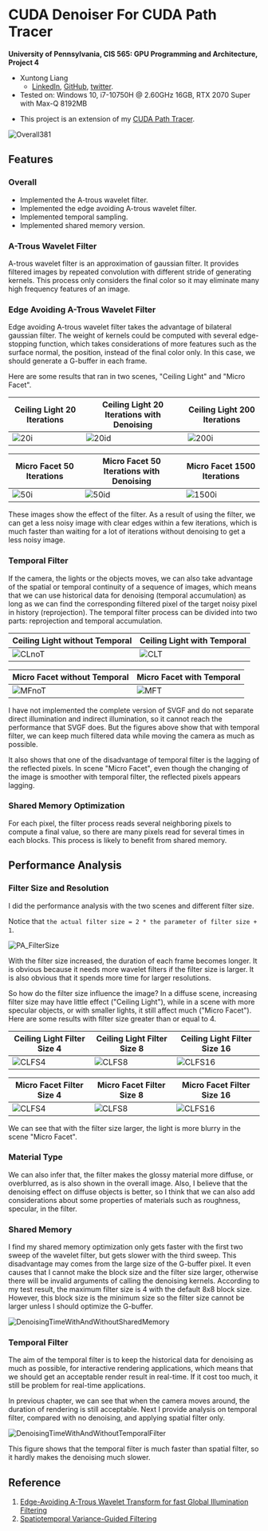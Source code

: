 CUDA Denoiser For CUDA Path Tracer
==================================

**University of Pennsylvania, CIS 565: GPU Programming and Architecture, Project 4**

* Xuntong Liang
  * [LinkedIn](https://www.linkedin.com/in/xuntong-liang-406429181/), [GitHub](https://github.com/PacosLelouch), [twitter](https://twitter.com/XTL90234545).
* Tested on: Windows 10, i7-10750H @ 2.60GHz 16GB, RTX 2070 Super with Max-Q 8192MB



- This project is an extension of my [CUDA Path Tracer](https://github.com/PacosLelouch/Project3-CUDA-Path-Tracer).



![Overall381](img/readme/cornell_garage_kit_ADVPIPE_depth12_denoise1_filterSize4_PP01--CACHE1st--BVH.2021-10-21_13-01-14z.381samp.png)



## Features



### Overall

- Implemented the A-trous wavelet filter.
- Implemented the edge avoiding A-trous wavelet filter.
- Implemented temporal sampling.
- Implemented shared memory version.



### A-Trous Wavelet Filter

A-trous wavelet filter is an approximation of gaussian filter. It provides filtered images by repeated convolution with different stride of generating kernels. This process only considers the final color so it may eliminate many high frequency features of an image. 



### Edge Avoiding A-Trous Wavelet Filter

Edge avoiding A-trous wavelet filter takes the advantage of bilateral gaussian filter. The weight of kernels could be computed with several edge-stopping function, which takes considerations of more features such as the surface normal, the position, instead of the final color only. In this case, we should generate a G-buffer in each frame. 

Here are some results that ran in two scenes, "Ceiling Light" and "Micro Facet".



| Ceiling Light 20 Iterations                                  | Ceiling Light 20 Iterations with Denoising                   | Ceiling Light 200 Iterations                                 |
| ------------------------------------------------------------ | ------------------------------------------------------------ | ------------------------------------------------------------ |
| ![20i](img/denoising_time/cornell_ceiling_light_ADVPIPE_depth8--CACHE1st--BVH.2021-10-21_10-13-44z.20samp.png) | ![20id](img/denoising_time/cornell_ceiling_light_ADVPIPE_depth8_denoise1_filterSize4--CACHE1st--BVH.2021-10-21_09-50-19z.20samp.png) | ![200i](img/denoising_time/cornell_ceiling_light_ADVPIPE_depth8--CACHE1st--BVH.2021-10-21_10-30-34z.200samp.png) |

| Micro Facet 50 Iterations                                    | Micro Facet 50 Iterations with Denoising                     | Micro Facet 1500 Iterations                                  |
| ------------------------------------------------------------ | ------------------------------------------------------------ | ------------------------------------------------------------ |
| ![50i](img/denoising_time2/cornellMF_ADVPIPE_depth8--CACHE1st--BVH.2021-10-21_11-57-34z.50samp.png) | ![50id](img/denoising_time2/cornellMF_ADVPIPE_depth8_denoise1_filterSize4--CACHE1st--BVH.2021-10-21_12-00-25z.50samp.png) | ![1500i](img/denoising_time2/cornellMF_ADVPIPE_depth8--CACHE1st--BVH.2021-10-21_12-17-41z.1500samp.png) |



These images show the effect of the filter. As a result of using the filter, we can get a less noisy image with clear edges within a few iterations, which is much faster than waiting for a lot of iterations without denoising to get a less noisy image. 



### Temporal Filter

If the camera, the lights or the objects moves, we can also take advantage of the spatial or temporal continuity of a sequence of images, which means that we can use historical data for denoising (temporal accumulation) as long as we can find the corresponding filtered pixel of the target noisy pixel in history (reprojection). The temporal filter process can be divided into two parts: reprojection and temporal accumulation.



| Ceiling Light without Temporal        | Ceiling Light with Temporal       |
| ------------------------------------- | --------------------------------- |
| ![CLnoT](img/readme/CLnoTemporal.gif) | ![CLT](img/readme/CLTemporal.gif) |

| Micro Facet without Temporal          | Micro Facet with Temporal         |
| ------------------------------------- | --------------------------------- |
| ![MFnoT](img/readme/MFnoTemporal.gif) | ![MFT](img/readme/MFTemporal.gif) |



I have not implemented the complete version of SVGF and do not separate direct illumination and indirect illumination, so it cannot reach the performance that SVGF does. But the figures above show that with temporal filter, we can keep much filtered data while moving the camera as much as possible. 

It also shows that one of the disadvantage of temporal filter is the lagging of the reflected pixels. In scene "Micro Facet", even though the changing of the image is smoother with temporal filter, the reflected pixels appears lagging. 



### Shared Memory Optimization

For each pixel, the filter process reads several neighboring pixels to compute a final value, so there are many pixels read for several times in each blocks. This process is likely to benefit from shared memory. 



## Performance Analysis



### Filter Size and Resolution

I did the performance analysis with the two scenes and different filter size. 

Notice that `the actual filter size = 2 * the parameter of filter size + 1`.



![PA_FilterSize](img/readme/DenoisingTimeWithDifferentFilterSize.png)



With the filter size increased, the duration of each frame becomes longer. It is obvious because it needs more wavelet filters if the filter size is larger. It is also obvious that it spends more time for larger resolutions. 

So how do the filter size influence the image? In a diffuse scene, increasing filter size may have little effect ("Ceiling Light"), while in a scene with more specular objects, or with smaller lights, it still affect much ("Micro Facet"). Here are some results with filter size greater than or equal to 4.



| Ceiling Light Filter Size 4                                  | Ceiling Light Filter Size 8                                  | Ceiling Light Filter Size 16                                 |
| ------------------------------------------------------------ | ------------------------------------------------------------ | ------------------------------------------------------------ |
| ![CLFS4](img/denoising_time/cornell_ceiling_light_ADVPIPE_depth8_denoise1_filterSize4--CACHE1st--BVH.2021-10-21_09-50-19z.20samp.png) | ![CLFS8](img/denoising_time/cornell_ceiling_light_ADVPIPE_depth8_denoise1_filterSize8--CACHE1st--BVH.2021-10-21_11-13-07z.20samp.png) | ![CLFS16](img/denoising_time/cornell_ceiling_light_ADVPIPE_depth8_denoise1_filterSize16--CACHE1st--BVH.2021-10-21_11-13-19z.20samp.png) |



| Micro Facet Filter Size 4                                    | Micro Facet Filter Size 8                                    | Micro Facet Filter Size 16                                   |
| ------------------------------------------------------------ | ------------------------------------------------------------ | ------------------------------------------------------------ |
| ![CLFS4](img/denoising_time2/cornellMF_ADVPIPE_depth8_denoise1_filterSize4--CACHE1st--BVH.2021-10-21_12-00-25z.50samp.png) | ![CLFS8](img/denoising_time2/cornellMF_ADVPIPE_depth8_denoise1_filterSize8--CACHE1st--BVH.2021-10-21_12-00-39z.50samp.png) | ![CLFS16](img/denoising_time2/cornellMF_ADVPIPE_depth8_denoise1_filterSize16--CACHE1st--BVH.2021-10-21_12-01-00z.50samp.png) |



We can see that with the filter size larger, the light is more blurry in the scene "Micro Facet".



### Material Type

We can also infer that, the filter makes the glossy material more diffuse, or overblurred, as is also shown in the overall image. Also, I believe that the denoising effect on diffuse objects is better, so I think that we can also add considerations about some properties of materials such as roughness, specular, in the filter.



### Shared Memory

I find my shared memory optimization only gets faster with the first two sweep of the wavelet filter, but gets slower with the third sweep. This disadvantage may comes from the large size of the G-buffer pixel. It even causes that I cannot make the block size and the filter size larger, otherwise there will be invalid arguments of calling the denoising kernels. According to my test result, the maximum filter size is 4 with the default 8x8 block size. However, this block size is the minimum size so the filter size cannot be larger unless I should optimize the G-buffer.



![DenoisingTimeWithAndWithoutSharedMemory](img/readme/DenoisingTimeWithAndWithoutSharedMemory.png)



### Temporal Filter

The aim of the temporal filter is to keep the historical data for denoising as much as possible, for interactive rendering applications, which means that we should get an acceptable render result in real-time. If it cost too much, it still be problem for real-time applications. 

In previous chapter, we can see that when the camera moves around, the duration of rendering is still acceptable. Next I provide analysis on temporal filter, compared with no denoising, and applying spatial filter only.



![DenoisingTimeWithAndWithoutTemporalFilter](img/readme/DenoisingTimeWithAndWithoutTemporalFilter.png)



This figure shows that the temporal filter is much faster than spatial filter, so it hardly makes the denoising much slower. 



## Reference

1. [Edge-Avoiding A-Trous Wavelet Transform for fast Global Illumination Filtering](https://jo.dreggn.org/home/2010_atrous.pdf)
2. [Spatiotemporal Variance-Guided Filtering](https://research.nvidia.com/publication/2017-07_Spatiotemporal-Variance-Guided-Filtering%3A)

